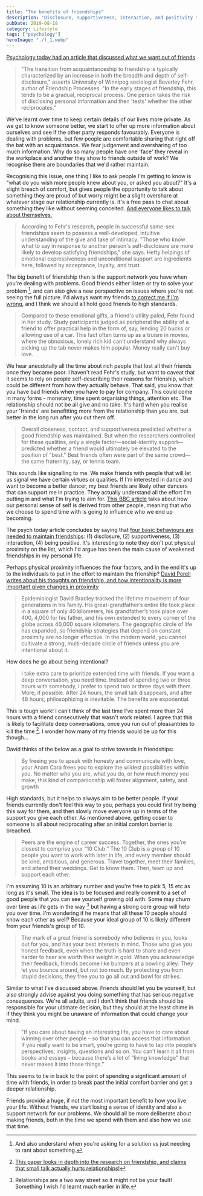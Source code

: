 ```yaml
---
title: "The benefits of friendships"
description: "Disclosure, supportiveness, interaction, and positivity to maintain friendships"
pubDate: 2019-08-18
category: Lifestyle
tags: ["psychology"]
heroImage: "./f_1.webp"
---
```


[Psychology today had an article that discussed what we want out of friends](https://www.psychologytoday.com/ca/articles/200611/friendship-the-laws-attraction?quicktabs_5=1 "psych")

> "The transition from acquaintanceship to friendship is typically characterized by an increase in both the breadth and depth of self-disclosure," asserts University of Winnipeg sociologist Beverley Fehr, author of Friendship Processes. "In the early stages of friendship, this tends to be a gradual, reciprocal process. One person takes the risk of disclosing personal information and then 'tests' whether the other reciprocates."

We've learnt over time to keep certain details of our lives more private. As we get to know someone better, we start to offer up more information about ourselves and see if the other party responds favourably. Everyone is dealing with problems, but few people are comfortable sharing that right off the bat with an acquaintance. We fear judgement and oversharing of too much information. Why do so many people have one 'face' they reveal in the workplace and another they show to friends outside of work? We recognise there are boundaries that we'd rather maintain. 

Recognising this issue, one thing I like to ask people I'm getting to know is "what do you wish more people knew about you, or asked you about?" It's a slight breach of comfort, but gives people the opportunity to talk about something they are proud of but worry might be a slight overshare at whatever stage our relationship currently is. It's a free pass to chat about something they like without seeming conceited. [And everyone likes to talk about themselves.](https://en.wikipedia.org/wiki/How_to_Win_Friends_and_Influence_People "wiki friends") 

> According to Fehr's research, people in successful same-sex friendships seem to possess a well-developed, intuitive understanding of the give and take of intimacy. "Those who know what to say in response to another person's self-disclosure are more likely to develop satisfying friendships," she says. Hefty helpings of emotional expressiveness and unconditional support are ingredients here, followed by acceptance, loyalty, and trust.

The big benefit of friendship then is the support network you have when you're dealing with problems. Good friends either listen or try to solve your problem [^1], and can also give a new perspective on issues where you're not seeing the full picture. I'd always want my friends [to correct me if I'm wrong](https://www.leonlinsx.com/about-me/ "about me"), and I think we should all hold good friends to high standards. 

> Compared to these emotional gifts, a friend's utility paled, Fehr found in her study. Study participants judged as peripheral the ability of a friend to offer practical help in the form of, say, lending 20 bucks or allowing use of a car. This fact often turns up as a truism in movies, where the obnoxious, lonely rich kid can't understand why always picking up the tab never makes him popular. Money really can't buy love.

We hear anecdotally all the time about rich people that lost all their friends once they became poor. I haven't read Fehr's study, but want to caveat that it seems to rely on people self-describing their reasons for frienship, which could be different from how they actually behave. That said, you know that you have bad friends when you have to pay for company. This could come in many forms - monetary, time spent organising things, attention etc. The relationship should not be all give and no take. It's hard when you realise your 'friends' are benefitting more from the relationship than you are, but better in the long run after you cut them off. 

>  Overall closeness, contact, and supportiveness predicted whether a good friendship was maintained. But when the researchers controlled for these qualities, only a single factor—social-identity support—predicted whether a friend would ultimately be elevated to the position of "best." Best friends often were part of the same crowd—the same fraternity, say, or tennis team. 

This sounds like signalling to me. We make friends with people that will let us signal we have certain virtues or qualities. If I'm interested in dance and want to become a better dancer, my best friends are likely other dancers that can support me in practice. They actually understand all the effort I'm putting in and what I'm trying to aim for. [This BBC article](http://www.bbc.com/future/story/20190520-how-your-friends-change-your-habits---for-better-and-worse? "BBC") talks about how our personal sense of self is derived from other people, meaning that who we choose to spend time with is going to influence who we end up becoming. 

The psych today article concludes by saying that [four basic behaviours are needed to maintain friendships](https://www.psychologytoday.com/ca/articles/200611/friendship-the-laws-attraction?quicktabs_5=1 "psych today"): (1) disclosure, (2) supportiveness, (3) interaction, (4) being positive. It's interesting to note they don't put physical proximity on the list, which I'd argue has been the main cause of weakened friendships in my personal life.

Perhaps physical proximity influences the four factors, and in the end it's up to the individuals to put in the effort to maintain the frienship? [David Perell writes about his thoughts on friendship, and how intentionality is more important given changes in proximity](https://www.perell.com/blog/fruits-of-friendship "Perell")

> Epidemiologist David Bradley tracked the lifetime movement of four generations in his family. His great-grandfather’s entire life took place in a square of only 40 kilometers, his grandfather’s took place over 400, 4,000 for his father, and his own extended to every corner of the globe across 40,000 square kilometers. The geographic circle of life has expanded, so friendship strategies that depend on constant proximity are no longer effective. In the modern world, you cannot cultivate a strong, multi-decade circle of friends unless you are intentional about it. 

How does he go about being intentional?

> I take extra care to prioritize extended time with friends. If you want a deep conversation, you need time. Instead of spending two or three hours with somebody, I prefer to spend two or three days with them. More, if possible. After 24 hours, the small talk disappears, and after 48 hours, philosophizing is inevitable. The benefits are exponential. 

This is tough work! I can't think of the last time I've spent more than 24 hours with a friend consecutively that wasn't work related. I agree that this is likely to facilitate deep conversations, once you run out of pleasantries to kill the time [^2]. I wonder how many of my friends would be up for this though...

David thinks of the below as a goal to strive towards in friendships:

> By freeing you to speak with honesty and communicate with love, your Anam Cara frees you to explore the wildest possibilities within you. No matter who you are, what you do, or how much money you make, this kind of companionship will foster alignment, safety, and growth

High standards, but it helps to always aim to be better people. If your friends currently don't feel this way to you, perhaps you could first try being this way for them, and then slowly move everyone up in terms of the support you give each other. As mentioned above, getting coser to someone is all about reciprocating after an initial comfort barrier is breached.

> Peers are the engine of career success. Together, the ones you’re closest to comprise your “10 Club.”  The 10 Club is a group of 10 people you want to work with later in life, and every member should be kind, ambitious, and generous. Travel together, meet their families, and attend their weddings. Get to know them. Then, team up and support each other. 

I'm assuming 10 is an arbitrary number and you're free to pick 5, 15 etc as long as it's small. The idea is to be focused and really commit to a set of good people that you can see yourself growing old with. Some may churn over time as life gets in the way [^3] but having a strong core group will help you over time. I'm wondering if he means that all these 10 people should know each other as well? Because your ideal group of 10 is likely different from your friends's group of 10. 

> The mark of a great friend is somebody who believes in you, looks out for you, and has your best interests in mind. Those who give you honest feedback, even when the truth is hard to share and even harder to hear are worth their weight in gold. When you acknowledge their feedback, friends become like bumpers at a bowling alley. They let you bounce around, but not too much. By protecting you from stupid decisions, they free you to go all out and bowl for strikes.

Similar to what I've discussed above. Friends should let you be yourself, but also strongly advise against you doing something that has serious negative consequences. We're all adults, and I don't think that friends should be responsible for your ultimate decision, but they should at the least chime in if they think you might be unaware of information that could change your mind. 

> "If you care about having an interesting life, you have to care about winning over other people – so that you can access that information. If you really want to be smart, you’re going to have to tap into people’s perspectives, insights, questions and so on. You can’t learn it all from books and essays – because there’s a lot of “living knowledge” that never makes it into those things.”

This seems to tie in back to the point of spending a signficant amount of time with friends, in order to break past the initial comfort barrier and get a deeper relationship. 

Friends provide a huge, if not the most important benefit to how you live your life. Without friends, we start losing a sense of identity and also a support network for our problems. We should all be more deliberate about making friends, both in the time we spend with them and also how we use that time. 

[^1]: And also understand when you're asking for a solution vs just needing to rant about something.
[^2]: [This paper looks in depth into the research on friendship, and claims that small talk actually hurts relationships!](https://journals.sagepub.com/doi/full/10.1177/0265407518761225 "paper")
[^3]: Relationships are a two way street so it might not be your fault! Something I wish I'd learnt much earlier in life. 
